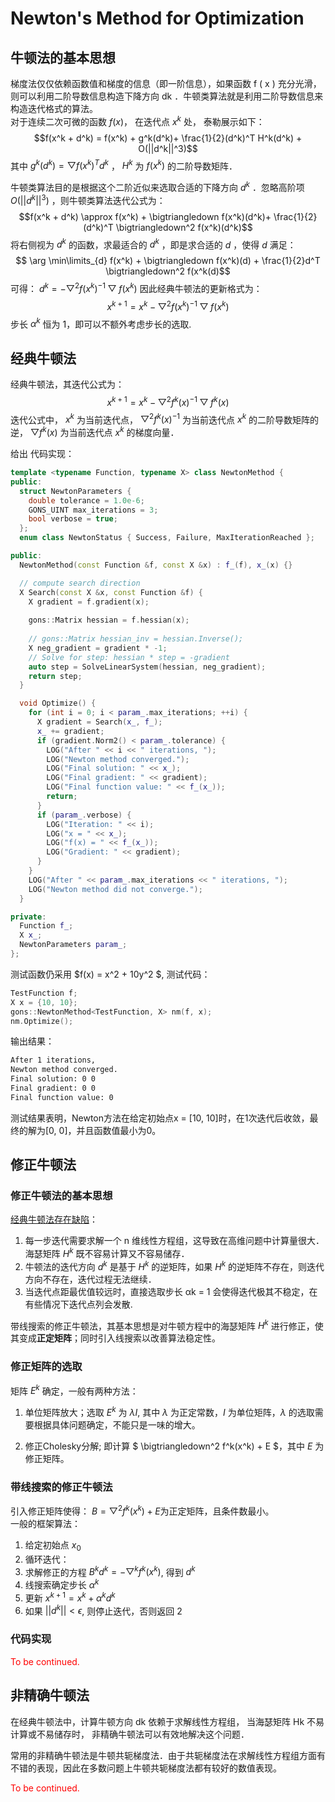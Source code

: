 # Newton's Method for Optimization

## 牛顿法的基本思想
梯度法仅仅依赖函数值和梯度的信息（即一阶信息），如果函数 f ( x ) 充分光滑，则可以利用二阶导数信息构造下降方向 dk ．牛顿类算法就是利用二阶导数信息来构造迭代格式的算法。  
对于连续二次可微的函数 $f(x)$， 在迭代点 $x^k$ 处， 泰勒展示如下：
$$f(x^k + d^k) = f(x^k) + g^k(d^k)+ \frac{1}{2}(d^k)^T H^k(d^k) + O(||d^k||^3)$$
其中 $g^k(d^k) = \bigtriangledown f(x^k)^T d^k$ ， $H^k$ 为 $f(x^k)$ 的二阶导数矩阵．

牛顿类算法目的是根据这个二阶近似来选取合适的下降方向 $d^k$ ．忽略高阶项 $O(||d^k||^3)$ ，则牛顿类算法迭代公式为：
$$f(x^k + d^k) \approx f(x^k) + \bigtriangledown f(x^k)(d^k)+ \frac{1}{2}(d^k)^T \bigtriangledown^2 f(x^k)(d^k)$$
将右侧视为 $d^k$ 的函数，求最适合的 $d^k$ ，即是求合适的 $d$ ，使得 $d$ 满足：
$$ \arg \min\limits_{d} f(x^k) + \bigtriangledown f(x^k)(d) + \frac{1}{2}d^T \bigtriangledown^2 f(x^k(d)$$
可得： $d^k = -\bigtriangledown^2 f(x^k)^{-1} \bigtriangledown f(x^k)$
因此经典牛顿法的更新格式为：
$$x^{k+1} = x^k - \bigtriangledown^2 f(x^k)^{-1} \bigtriangledown f(x^k)$$
步长 $α^k$ 恒为 1，即可以不额外考虑步长的选取.

## 经典牛顿法

经典牛顿法，其迭代公式为：
$$x^{k+1} = x^k - \bigtriangledown^2 f^k(x)^{-1} \bigtriangledown f^k(x)$$
迭代公式中， $x^k$ 为当前迭代点， $\bigtriangledown^2 f^k(x)^{-1}$ 为当前迭代点 $x^k$ 的二阶导数矩阵的逆， $\bigtriangledown f^k(x)$ 为当前迭代点 $x^k$ 的梯度向量．

给出 代码实现：
```cpp
template <typename Function, typename X> class NewtonMethod {
public:
  struct NewtonParameters {
    double tolerance = 1.0e-6;
    GONS_UINT max_iterations = 3;
    bool verbose = true;
  };
  enum class NewtonStatus { Success, Failure, MaxIterationReached };

public:
  NewtonMethod(const Function &f, const X &x) : f_(f), x_(x) {}

  // compute search direction
  X Search(const X &x, const Function &f) {
    X gradient = f.gradient(x);
   
    gons::Matrix hessian = f.hessian(x);
    
    // gons::Matrix hessian_inv = hessian.Inverse();
    X neg_gradient = gradient * -1;
    // Solve for step: hessian * step = -gradient
    auto step = SolveLinearSystem(hessian, neg_gradient);
    return step;
  }

  void Optimize() {
    for (int i = 0; i < param_.max_iterations; ++i) {
      X gradient = Search(x_, f_);
      x_ += gradient;
      if (gradient.Norm2() < param_.tolerance) {
        LOG("After " << i << " iterations, ");
        LOG("Newton method converged.");
        LOG("Final solution: " << x_);
        LOG("Final gradient: " << gradient);
        LOG("Final function value: " << f_(x_));
        return;
      }
      if (param_.verbose) {
        LOG("Iteration: " << i);
        LOG("x = " << x_);
        LOG("f(x) = " << f_(x_));
        LOG("Gradient: " << gradient);
      }
    }
    LOG("After " << param_.max_iterations << " iterations, ");
    LOG("Newton method did not converge.");
  }

private:
  Function f_;
  X x_;
  NewtonParameters param_;
};
```
测试函数仍采用 $f(x) = x^2 + 10y^2 $,   测试代码：
```cpp
TestFunction f;
X x = {10, 10};
gons::NewtonMethod<TestFunction, X> nm(f, x);
nm.Optimize();
```
输出结果：
```bash
After 1 iterations, 
Newton method converged.
Final solution: 0 0 
Final gradient: 0 0 
Final function value: 0
```
测试结果表明，Newton方法在给定初始点x = [10, 10]时，在1次迭代后收敛，最终的解为[0, 0]，并且函数值最小为0。


## 修正牛顿法

### 修正牛顿法的基本思想
[经典牛顿法存在缺陷](http://faculty.bicmr.pku.edu.cn/~wenzw/optbook/opt1-short.pdf)：
1. 每一步迭代需要求解一个 n 维线性方程组，这导致在高维问题中计算量很大．海瑟矩阵 $H^k$ 既不容易计算又不容易储存．
2. 牛顿法的迭代方向 $d^k$ 是基于 $H^k$ 的逆矩阵，如果 $H^k$ 的逆矩阵不存在，则迭代方向不存在，迭代过程无法继续．
3. 当迭代点距最优值较远时，直接选取步长 αk = 1 会使得迭代极其不稳定，在有些情况下迭代点列会发散. 

带线搜索的修正牛顿法，其基本思想是对牛顿方程中的海瑟矩阵 $H^k$ 进行修正，使其变成**正定矩阵**；同时引入线搜索以改善算法稳定性。
### 修正矩阵的选取
矩阵 $E^k$ 确定，一般有两种方法：
1. 单位矩阵放大；选取 $E^k$ 为 $\lambda I$, 其中 $\lambda$ 为正定常数，$I$ 为单位矩阵，$\lambda$ 的选取需要根据具体问题确定，不能只是一味的增大。

2. 修正Cholesky分解; 即计算 $ \bigtriangledown^2 f^k(x^k) + E $，其中 $E$ 为修正矩阵。

### 带线搜索的修正牛顿法  
引入修正矩阵使得： $B = \bigtriangledown^2 f^k(x^k) + E$为正定矩阵，且条件数最小。  
一般的框架算法：

1. 给定初始点 $x_0$
2. 循环迭代：
4. 求解修正的方程 $B^k d^k = - \bigtriangledown^k f^k(x^k)$, 得到 $d^k$
5. 线搜索确定步长 $\alpha^k$
6. 更新 $x^{k+1} = x^k + \alpha^k d^k$
7. 如果 $||d^k|| < \epsilon$, 则停止迭代，否则返回 2

### 代码实现
<font color="red">To be continued. </font>


## 非精确牛顿法
在经典牛顿法中，计算牛顿方向 dk 依赖于求解线性方程组， 当海瑟矩阵 Hk 不易计算或不易储存时， 非精确牛顿法可以有效地解决这个问题．

常用的非精确牛顿法是牛顿共轭梯度法．由于共轭梯度法在求解线性方程组方面有不错的表现，因此在多数问题上牛顿共轭梯度法都有较好的数值表现。

<font color="red">To be continued. </font>
